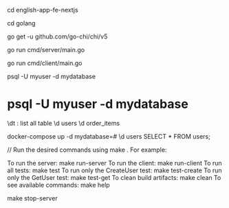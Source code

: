 cd english-app-fe-nextjs

cd golang

go get -u github.com/go-chi/chi/v5

go run cmd/server/main.go

go run cmd/client/main.go

psql -U myuser -d mydatabase

# psql -U myuser -d mydatabase

\dt : list all table
\d users
\d order_items

docker-compose up -d
mydatabase=# \d users
SELECT \* FROM users;

//
Run the desired commands using make <target>. For example:

To run the server: make run-server
To run the client: make run-client
To run all tests: make test
To run only the CreateUser test: make test-create
To run only the GetUser test: make test-get
To clean build artifacts: make clean
To see available commands: make help

make stop-server
